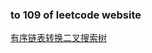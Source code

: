 ### to 109 of leetcode website

[有序链表转换二叉搜索树](https://leetcode-cn.com/problems/convert-sorted-list-to-binary-search-tree/)